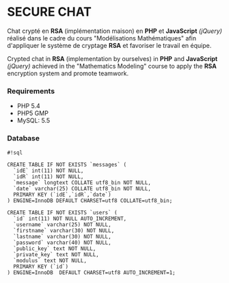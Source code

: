 # SECURE CHAT #

Chat crypté en **RSA** (implémentation maison) en **PHP** et **JavaScript** *(jQuery)*
réalisé dans le cadre du cours "Modélisations Mathématiques" afin d'appliquer le système de cryptage
**RSA** et favoriser le travail en équipe.

Crypted chat in **RSA** (implementation by ourselves) in **PHP** and **JavaScript** *(jQuery)*
achieved in the "Mathematics Modeling" course to apply the **RSA** encryption system and promote teamwork.

### Requirements ###
* PHP 5.4
* PHP5 GMP
* MySQL: 5.5

### Database ###


```
#!sql

CREATE TABLE IF NOT EXISTS `messages` (
  `idE` int(11) NOT NULL,
  `idR` int(11) NOT NULL,
  `message` longtext COLLATE utf8_bin NOT NULL,
  `date` varchar(25) COLLATE utf8_bin NOT NULL,
  PRIMARY KEY (`idE`,`idR`,`date`)
) ENGINE=InnoDB DEFAULT CHARSET=utf8 COLLATE=utf8_bin;

CREATE TABLE IF NOT EXISTS `users` (
  `id` int(11) NOT NULL AUTO_INCREMENT,
  `username` varchar(25) NOT NULL,
  `firstname` varchar(30) NOT NULL,
  `lastname` varchar(30) NOT NULL,
  `password` varchar(40) NOT NULL,
  `public_key` text NOT NULL,
  `private_key` text NOT NULL,
  `modulus` text NOT NULL,
  PRIMARY KEY (`id`)
) ENGINE=InnoDB  DEFAULT CHARSET=utf8 AUTO_INCREMENT=1;

```

